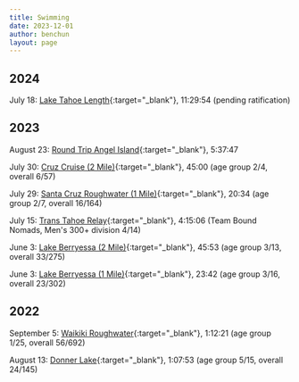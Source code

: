 ```yaml
---
title: Swimming
date: 2023-12-01
author: benchun
layout: page
---
```


2024
---------------------
July 18: [Lake Tahoe Length](https://www.tahoeopenwater.org/july-18-2024-benjamin-chun-length-of-lake-tahoe/){:target="_blank"}, 11:29:54 (pending ratification)

2023
---------------------
August 23: [Round Trip Angel Island](https://marathonswimmers.org/swims/angel-island/2023/chun/){:target="_blank"}, 5:37:47

July 30: [Cruz Cruise (2 Mile)](https://results.raceroster.com/v2/en-US/results/z3cysbb9e52ambd3/results?subEvent=172800&page=1){:target="_blank"}, 45:00 (age group 2/4, overall 6/57)

July 29: [Santa Cruz Roughwater (1 Mile)](https://results.raceroster.com/v2/en-US/results/z3cysbb9e52ambd3/results?subEvent=172798&page=1){:target="_blank"}, 20:34  (age group 2/7, overall 16/164)

July 15: [Trans Tahoe Relay](https://runsignup.com/race/results/?raceId=150032#resultSetId-392445;perpage:100){:target="_blank"}, 4:15:06 (Team Bound Nomads, Men's 300+ division 4/14)

June 3: [Lake Berryessa (2 Mile)](https://results.svetiming.com/UC-Davis-Aquatic-Masters/events/2023/lake-berryessa-open-water-swims/results){:target="_blank"}, 45:53 (age group 3/13, overall 33/275)

June 3: [Lake Berryessa (1 Mile)](https://results.svetiming.com/UC-Davis-Aquatic-Masters/events/2023/lake-berryessa-open-water-swims/results){:target="_blank"}, 23:42 (age group 3/16, overall 23/302)


2022
---------------------

September 5: [Waikiki Roughwater](https://www.pseresults.com/post/waikiki-roughwater-swim-2022){:target="_blank"}, 1:12:21 (age group 1/25, overall 56/692)

August 13: [Donner Lake](https://www.donnerlakeswim.org/wp-content/uploads/2022-Cat-1-and-2.pdf){:target="_blank"}, 1:07:53 (age group 5/15, overall 24/145)
